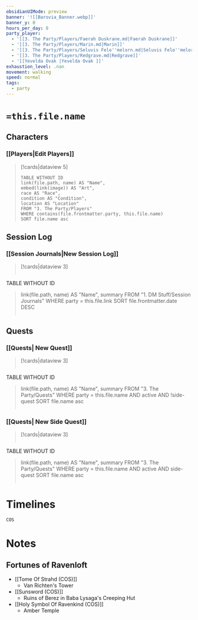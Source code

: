 ```yaml
---
obsidianUIMode: preview
banner: '![[Barovia_Banner.webp]]'
banner_y: 0
hours_per_day: 8
party_player:
  - '[[3. The Party/Players/Faerah Duskrane.md|Faerah Duskrane]]'
  - '[[3. The Party/Players/Marin.md|Marin]]'
  - '[[3. The Party/Players/Seluvis Felo''melorn.md|Seluvis Felo''melorn]]'
  - '[[3. The Party/Players/Redgrave.md|Redgrave]]'
  - '[[Yevelda Ovak |Yevelda Ovak ]]'
exhaustion_level: .nan
movement: walking
speed: normal
tags:
  - party
---
```

# `=this.file.name`
## **Characters**
### **[[Players|Edit Players]]**
> [!cards|dataview 5]
> ```dataview
> TABLE WITHOUT ID
> link(file.path, name) AS "Name",
> embed(link(image)) AS "Art",
> race AS "Race",
> condition AS "Condition",
> location AS "Location"
> FROM "3. The Party/Players"
> WHERE contains(file.frontmatter.party, this.file.name)
> SORT file.name asc
> ```

## **Session Log**
### **[[Session Journals|New Session Log]]**
> [!cards|dataview 3]
>```dataview
TABLE WITHOUT ID
>	link(file.path, name) AS "Name",
>	summary
> FROM "1. DM Stuff/Session Journals"
> WHERE party = this.file.link
> SORT file.frontmatter.date DESC
>```

## **Quests**
### **[[Quests| New Quest]]**
> [!cards|dataview 3]
>```dataview
TABLE WITHOUT ID
>	link(file.path, name) AS "Name",
>	summary
> FROM "3. The Party/Quests"
> WHERE party = this.file.name AND active AND !side-quest
>SORT file.name asc
>```

### **[[Quests| New Side Quest]]**
> [!cards|dataview 3]
>```dataview
TABLE WITHOUT ID
>	link(file.path, name) AS "Name",
>	summary
> FROM "3. The Party/Quests"
> WHERE party = this.file.name AND active AND side-quest
>SORT file.name asc
>```

# **Timelines**
```aat-vertical
COS
```

# **Notes**

## Fortunes of Ravenloft
- [[Tome Of Strahd (COS)]] 
	- Van Richten's Tower
- [[Sunsword (COS)]]
	- Ruins of Berez in Baba Lysaga's Creeping Hut
- [[Holy Symbol Of Ravenkind (COS)]] 
	- Amber Temple

